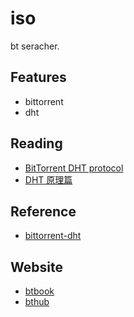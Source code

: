 # iso
bt seracher.

## Features
- bittorrent
- dht

## Reading
- [BitTorrent DHT protocol](http://www.bittorrent.org/beps/bep_0005.html)
- [DHT 原理篇](https://github.com/shiyanhui/dht/wiki/%E3%80%90%E4%B8%80%E6%AD%A5%E4%B8%80%E6%AD%A5%E6%95%99%E4%BD%A0%E5%86%99BT%E7%A7%8D%E5%AD%90%E5%97%85%E6%8E%A2%E5%99%A8%E3%80%91%E5%8E%9F%E7%90%86%E7%AF%87)

## Reference
- [bittorrent-dht](https://github.com/webtorrent/bittorrent-dht)

## Website
- [btbook](http://www.btwhat.info)
- [bthub](http://bthub.io)
